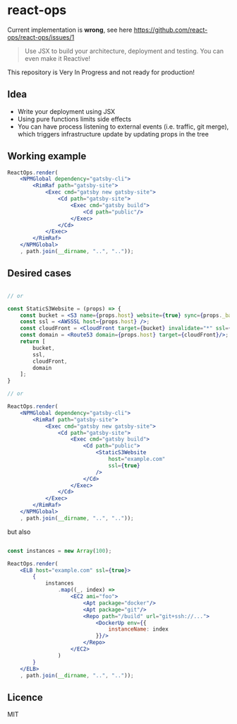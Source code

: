# react-ops

Current implementation is **wrong**, see here https://github.com/react-ops/react-ops/issues/1

> Use JSX to build your architecture, deployment and testing. You can even make it Reactive!

This repository is Very In Progress and not ready for production!

## Idea

 * Write your deployment using JSX
 * Using pure functions limits side effects
 * You can have process listening to external events (i.e. traffic, git merge), which triggers infrastructure update by
   updating props in the tree

## Working example 

```jsx
ReactOps.render(
    <NPMGlobal dependency="gatsby-cli">
        <RimRaf path="gatsby-site">
            <Exec cmd="gatsby new gatsby-site">
                <Cd path="gatsby-site">
                    <Exec cmd="gatsby build">
                        <Cd path="public"/>
                    </Exec>
                </Cd>
            </Exec>
        </RimRaf>
    </NPMGlobal>
    , path.join(__dirname, "..", ".."));
```

## Desired cases

```jsx

// or

const StaticS3Website = (props) => {
    const bucket = <S3 name={props.host} website={true} sync={props._base}/>;
    const ssl = <AWSSSL host={props.host} />;
    const cloudFront = <CloudFront target={bucket} invalidate="*" ssl={ssl} alias={props.host} />;
    const domain = <Route53 domain={props.host} target={cloudFront}/>;
    return [
        bucket,
        ssl,
        cloudFront,
        domain        
    ];
}

// or

ReactOps.render(    
    <NPMGlobal dependency="gatsby-cli">
        <RimRaf path="gatsby-site">
            <Exec cmd="gatsby new gatsby-site">
                <Cd path="gatsby-site">
                    <Exec cmd="gatsby build">
                        <Cd path="public">
                            <StaticS3Website
                                host="example.com"
                                ssl={true}
                            />    
                        </Cd>
                    </Exec>
                </Cd>
            </Exec>
        </RimRaf>
    </NPMGlobal>
    , path.join(__dirname, "..", ".."));
```

but also

```jsx

const instances = new Array(100);

ReactOps.render(    
    <ELB host="example.com" ssl={true}>
        {
            instances
                .map((_, index) => 
                    <EC2 ami="foo">
                        <Apt package="docker"/>
                        <Apt package="git"/>
                        <Repo path="/build" url="git+ssh://...">
                            <DockerUp env={{
                                instanceName: index
                            }}/>
                        </Repo>
                    </EC2>
                )
        }
    </ELB>
    , path.join(__dirname, "..", ".."));
```


## Licence

MIT
